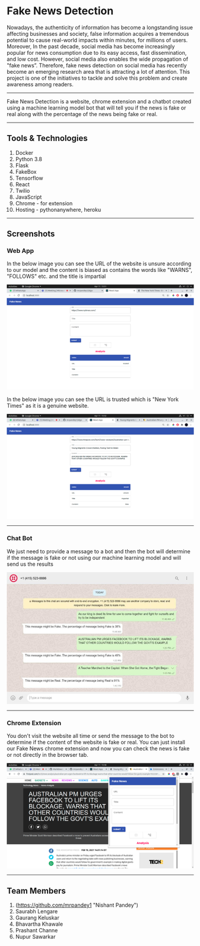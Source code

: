# Fake News Detection

Nowadays, the authenticity of information has become a longstanding issue affecting businesses and society, false information acquires a tremendous potential to cause real-world impacts within minutes, for millions of users. Moreover, In the past decade, social media has become increasingly popular for news consumption due to its easy access, fast dissemination, and low cost. However, social media also enables the wide propagation of "fake news”. Therefore, fake news detection on social media has recently become an emerging research area that is attracting a lot of attention. This project is one of the initiatives to tackle and solve this problem and create awareness among readers.

--- 

Fake News Detection is a website, chrome extension and a chatbot created using a machine learning model bot that will tell you if the news is fake or real along with the percentage of the news being fake or real.

---

## Tools & Technologies
1. Docker
2. Python 3.8
3. Flask
4. FakeBox
5. Tensorflow
6. React
7. Twilio
8. JavaScript
9. Chrome - for extension
10. Hosting - pythonanywhere, heroku

---


## Screenshots

### Web App 

In the below image you can see the URL of the website is unsure according to our model and the content is biased as contains the words like "WARNS", "FOLLOWS" etc. and the title is impartial



![alt text](https://github.com/mrpandey1/algo/blob/main/Screenshots/trusted.png)



In the below image you can see the URL is trusted which is "New York Times" as it is a genuine website.



![alt text](https://github.com/mrpandey1/algo/blob/main/Screenshots/unsure.png)

----

### Chat Bot

We just need to provide a message to a bot and then the bot will determine if the message is fake or not using our machine learning model and will send us the results


![alt text](https://github.com/mrpandey1/algo/blob/main/Screenshots/bot.jpeg)

---


### Chrome Extension

You don't visit the website all time or send the message to the bot to determine if the content of the website is fake or real. You can just install our Fake News chrome extension and now you can check the news is fake or not directly in the browser tab.


![alt text](https://github.com/mrpandey1/algo/blob/main/Screenshots/extension.png)

---

## Team Members

1. (https://github.com/mrpandey1 "Nishant Pandey")
2. Saurabh Lengare
3. Gaurang Keluskar
4. Bhavartha Khawale
5. Prashant Channe
6. Nupur Sawarkar
